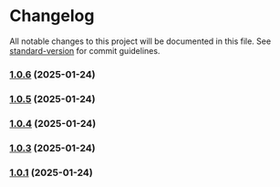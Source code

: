 # Changelog

All notable changes to this project will be documented in this file. See [standard-version](https://github.com/conventional-changelog/standard-version) for commit guidelines.

### [1.0.6](https://github.com/ZeynalliZeynal/everest-ui/compare/v0.0.10...v1.0.6) (2025-01-24)

### [1.0.5](https://github.com/ZeynalliZeynal/everest-ui/compare/v0.0.10...v1.0.5) (2025-01-24)

### [1.0.4](https://github.com/ZeynalliZeynal/everest-ui/compare/v1.2.5...v1.0.4) (2025-01-24)

### [1.0.3](https://github.com/ZeynalliZeynal/everest-ui/compare/v1.2.2...v1.0.3) (2025-01-24)

### [1.0.1](https://github.com/ZeynalliZeynal/everest-ui/compare/v1.2.2...v1.0.1) (2025-01-24)
